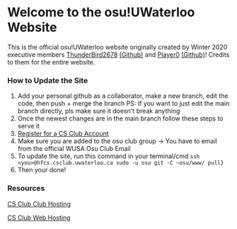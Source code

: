 # Welcome to the osu!UWaterloo Website

This is the official osu!UWaterloo website originally created by Winter 2020 executive members [ThunderBird2678](https://osu.ppy.sh/users/3388082) [(Github)](https://github.com/k74huang) and [Player0](https://osu.ppy.sh/users/3662205) [(Github)](https://github.com/JerryZhu99)! Credits to them for the entire website.

### How to Update the Site
1. Add your personal github as a collaborator, make a new branch, edit the code, then push + merge the branch
PS: If you want to just edit the main branch directly, pls make sure it doesn't break anything
2. Once the newest changes are in the main branch follow these steps to serve it
3. [Register for a CS Club Account](https://csclub.uwaterloo.ca/resources/machine-usage-agreement/summary/)
4. Make sure you are added to the osu club group -> You have to email from the official WUSA Osu Club Email
5. To update the site, run this command in your terminal/cmd	```ssh <you>@hfcs.csclub.uwaterloo.ca sudo -u osu git -C ~osu/www/ pull}```
6. Then your done!

### Resources
[CS Club Club Hosting](https://wiki.csclub.uwaterloo.ca/Club_Hosting)

[CS Club Web Hosting](https://wiki.csclub.uwaterloo.ca/Web_Hosting)
